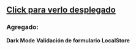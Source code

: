 ## [Click para verlo desplegado](https://ffba97.github.io/emergentes/)

### Agregado:

**Dark Mode**
**Validación de formulario**
**LocalStore**

